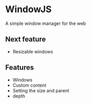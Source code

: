 # WindowJS
A simple window manager for the web
## Next feature
- Resizable windows
## Features
- Windows
- Custom content
- Setting the size and parent
- depth